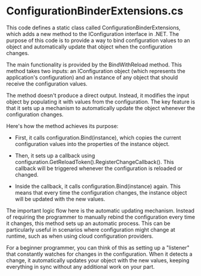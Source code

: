 # ConfigurationBinderExtensions.cs

This code defines a static class called ConfigurationBinderExtensions, which adds a new method to the IConfiguration interface in .NET. The purpose of this code is to provide a way to bind configuration values to an object and automatically update that object when the configuration changes.

The main functionality is provided by the BindWithReload method. This method takes two inputs: an IConfiguration object (which represents the application's configuration) and an instance of any object that should receive the configuration values.

The method doesn't produce a direct output. Instead, it modifies the input object by populating it with values from the configuration. The key feature is that it sets up a mechanism to automatically update the object whenever the configuration changes.

Here's how the method achieves its purpose:

- First, it calls configuration.Bind(instance), which copies the current configuration values into the properties of the instance object.

- Then, it sets up a callback using configuration.GetReloadToken().RegisterChangeCallback(). This callback will be triggered whenever the configuration is reloaded or changed.

- Inside the callback, it calls configuration.Bind(instance) again. This means that every time the configuration changes, the instance object will be updated with the new values.

The important logic flow here is the automatic updating mechanism. Instead of requiring the programmer to manually rebind the configuration every time it changes, this method sets up an automatic process. This can be particularly useful in scenarios where configuration might change at runtime, such as when using cloud configuration providers.

For a beginner programmer, you can think of this as setting up a "listener" that constantly watches for changes in the configuration. When it detects a change, it automatically updates your object with the new values, keeping everything in sync without any additional work on your part.